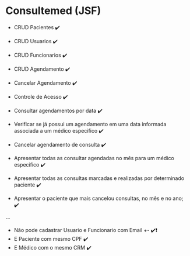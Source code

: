 # Consultemed (JSF)

* CRUD Pacientes :heavy_check_mark:
* CRUD Usuarios :heavy_check_mark:
* CRUD Funcionarios :heavy_check_mark:
* CRUD Agendamento :heavy_check_mark:
* Cancelar Agendamento :heavy_check_mark:
* Controle de Acesso :heavy_check_mark:

* Consultar agendamentos por data :heavy_check_mark:
* Verificar se já possui um agendamento em uma data informada associada a um médico especifico :heavy_check_mark:
* Cancelar agendamento de consulta :heavy_check_mark:
* Apresentar todas as consultar agendadas no mês para um médico especifico :heavy_check_mark:
* Apresentar todas as consultas marcadas e realizadas por determinado paciente :heavy_check_mark:
* Apresentar o paciente que mais cancelou consultas, no mês e no ano; :heavy_check_mark:

--

* Não pode cadastrar Usuario e Funcionario com Email +- :heavy_check_mark:❗
* E Paciente com mesmo CPF :heavy_check_mark:
* E Médico com o mesmo CRM :heavy_check_mark:
